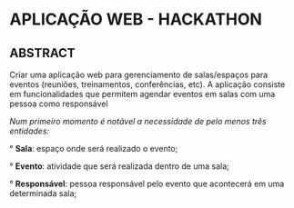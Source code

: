 # APLICAÇÃO WEB - HACKATHON

## ABSTRACT

Criar uma aplicação web para gerenciamento de salas/espaços para eventos (reuniões,
treinamentos, conferências, etc).
A aplicação consiste em funcionalidades que permitem agendar eventos em salas com
uma pessoa como responsável

*Num primeiro momento é notável a necessidade de pelo menos três entidades:*

  ° **Sala**: espaço onde será realizado o evento;
  
  ° **Evento**: atividade que será realizada dentro de uma sala;
  
  ° **Responsável**: pessoa responsável pelo evento que acontecerá em uma
determinada sala;
